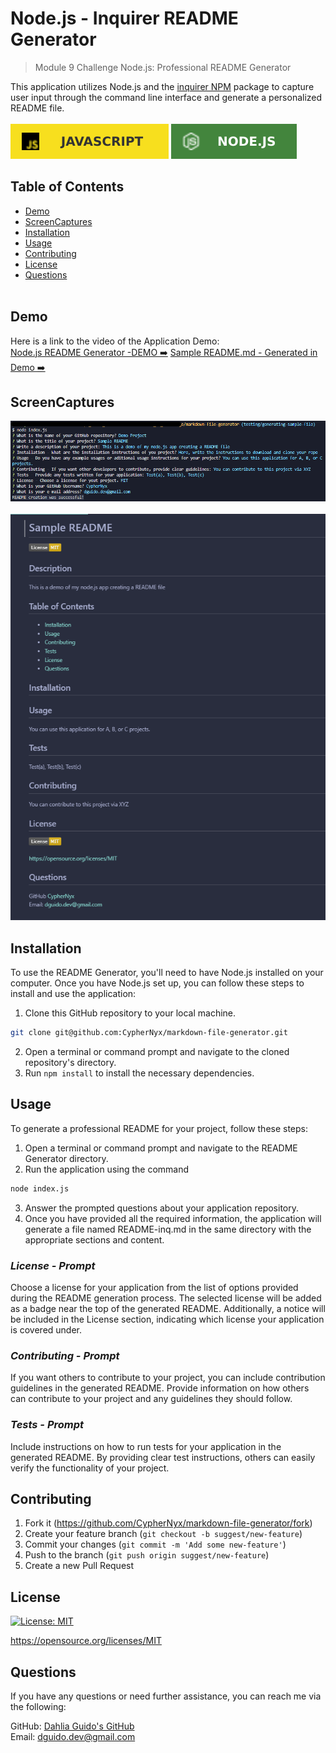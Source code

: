 # Node.js - Inquirer README Generator
> Module 9 Challenge Node.js: Professional README Generator

This application utilizes Node.js and the [inquirer NPM](https://www.npmjs.com/package/inquirer/v/9.2.8) package to capture user input through the command line interface and generate a personalized README file.<br><br>
![JavaScript](./assets/JavaScript.svg)
![Node](./assets/node.svg)

## Table of Contents
  * [Demo](#demo)
  * [ScreenCaptures](#screenCaptures)
  * [Installation](#installation)
  * [Usage](#usage)
  * [Contributing](#contributing)
  * [License](#license)
  * [Questions](#questions)
<br><br>

## Demo
Here is a link to the video of the Application Demo:<br>
[Node.js README Generator -DEMO ➡️](https://drive.google.com/file/d/1tqJYuQiPVJGjxH1enmB_k1xCpiy5Sx-u/view)
[Sample README.md - Generated in Demo ➡️](https://github.com/CypherNyx/markdown-file-generator/blob/main/assets/README-inq.md)

## ScreenCaptures
![Prompt Guide](./assets/Screencapture_Prompts.png) <br><br>
![screenshot sample](./assets/Screencapture_sample_README_gen.png)

## Installation
To use the README Generator, you'll need to have Node.js installed on your computer. Once you have Node.js set up, you can follow these steps to install and use the application:

1. Clone this GitHub repository to your local machine. <br> 
```sh
git clone git@github.com:CypherNyx/markdown-file-generator.git
```
2. Open a terminal or command prompt and navigate to the cloned repository's directory.
3. Run ```npm install``` to install the necessary dependencies.

## Usage
To generate a professional README for your project, follow these steps:

1. Open a terminal or command prompt and navigate to the README Generator directory.
2. Run the application using the command <br>
```sh
node index.js
```
3. Answer the prompted questions about your application repository.
4. Once you have provided all the required information, the application will generate a file named README-inq.md in the same directory with the appropriate sections and content.

### *License - Prompt*
Choose a license for your application from the list of options provided during the README generation process. The selected license will be added as a badge near the top of the generated README. Additionally, a notice will be included in the License section, indicating which license your application is covered under.

### *Contributing - Prompt*
If you want others to contribute to your project, you can include contribution guidelines in the generated README. Provide information on how others can contribute to your project and any guidelines they should follow.

### *Tests - Prompt*
Include instructions on how to run tests for your application in the generated README. By providing clear test instructions, others can easily verify the functionality of your project.

## Contributing
1. Fork it (<https://github.com/CypherNyx/markdown-file-generator/fork>)
2. Create your feature branch (`git checkout -b suggest/new-feature`)
3. Commit your changes (`git commit -m 'Add some new-feature'`)
4. Push to the branch (`git push origin suggest/new-feature`)
5. Create a new Pull Request

## License
[![License: MIT](https://img.shields.io/badge/License-MIT-yellow.svg)](https://opensource.org/licenses/MIT)
  
  https://opensource.org/licenses/MIT 

## Questions
If you have any questions or need further assistance, you can reach me via the following:

  GitHub: [Dahlia Guido's GitHub](https://github.com/CypherNyx) <br>
  Email: dguido.dev@gmail.com

